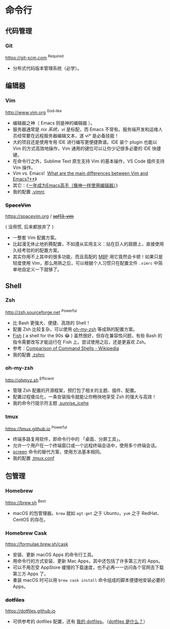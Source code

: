 # 命令行

## 代码管理

### Git

https://git-scm.com <sup>Required</sup>

- 分布式代码版本管理系统（必学）。

## 编辑器

### Vim

http://www.vim.org <sup>God-like</sup>

- 编辑器之神（ Emacs 则是神的编辑器 ）。
- 服务器通常是 *nix 系统，vi* 是标配，而 Emacs 不常有。服务端开发和运维人员经常要在远程服务器编辑文本，遂 vi\* 是必备技能！
- 大的项目还是使用专用 IDE 进行编写更便捷靠谱。IDE 装个 plugin 也能以 Vim 的方式高效地操作，Vim 通用的键位可以让你少记很多必要的 IDE 快捷键。
- 在命令行之外，Sublime Text 原生支持 Vim 的基本操作，VS Code 插件支持 Vim 操作。
- Vim vs. Emacs! &nbsp;[What are the main differences between Vim and Emacs?**](https://www.quora.com/Text-Editors-What-are-the-main-differences-between-Vim-and-Emacs)》
- 其它：《[一年成为Emacs高手（像神一样使用编辑器）](https://github.com/redguardtoo/mastering-emacs-in-one-year-guide/blob/master/guide-zh.org)》
- 我的配置 [.vimrc](https://github.com/IceHe/mac-conf/blob/master/.vimrc)

### ~~SpaceVim~~

https://spacevim.org / [~~spf13-vim~~](http://vim.spf13.com/)

( 没用惯, 后来都放弃了 )

- 一整套 Vim 配置方案。
- 比起漫无休止地折腾配置，不如遵从实用主义：站在巨人的肩膀上，直接使用久经考验的的配置方案。
- 其实你用不上其中的很多功能，而且高配的 [MBP](#Smart) 用它竟然会卡顿！如果只是轻度使用 Vim，那么用熟之后，可以根据个人习惯只在配置文件 `.vimrc` 中简单地自定义一下就够了。

## Shell

### Zsh

http://zsh.sourceforge.net <sup>Powerful</sup>

- 比 Bash 更强大、便捷、高效的 Shell！
- 配置 Zsh 比较复杂，可以使用 [oh-my-zsh](http://ohmyz.sh/) 等成熟的配置方案。
- [Fish](https://fishshell.com/) ( a shell for the 90s 😂 ) 虽然很好，但存在兼容性问题，有些 Bash 的指令需要改写才能运行在 Fish 上。尝试使用之后，还是更喜欢 Zsh。
- 参考：[Comparison of Command Shells - Wikipedia](https://en.wikipedia.org/wiki/Comparison_of_command_shells)
- 我的配置 [.zshrc](https://github.com/IceHe/mac-conf/blob/master/.zshrc)

### oh-my-zsh

http://ohmyz.sh <sup>Efficient</sup>

- 管理 Zsh 配置的开源框架，预打包了相关的主题、插件、配置。
- 配置过程傻瓜化，一条安装指令就能让你畅快地享受 Zsh 的强大与高效！
- 我的命令行提示符主题 [.sunrise_icehe](https://github.com/IceHe/mac-conf/blob/master/.config/zsh/sunrise_icehe.zsh-theme)

### tmux

https://tmux.github.io <sup>Powerful</sup>

- 终端多路复用软件，即命令行中的 「桌面、分屏工具」。
- 允许一个用户在一个终端窗口或一个远程终端会话中，使用多个终端会话。
- [screen](https://www.gnu.org/software/screen/manual/screen.html) 命令的替代方案，使用方法基本相同。
- 我的配置 [.tmux.conf](https://github.com/IceHe/mac-conf/blob/master/.tmux.conf)

## 包管理

### Homebrew

https://brew.sh <sup>Best</sup>

- macOS 的包管理器。`brew` 就如 `agt-get` 之于 Ubuntu，`yum` 之于 RedHat、CentOS 的存在。

### Homebrew Cask

https://formulae.brew.sh/cask

- 安装、更新 macOS Apps 的命令行工具。
- 用命令行的方式安装、更新 Mac Apps，其中还包括了许多第三方的 Apps。
- 可以不用忍受 AppStore 缓慢的下载速度，也不必再一一访问各个官网去下载第三方 Apps 了。
- 重装 macOS 时可以用 `brew cask install` 命令组成的脚本便捷地安装必要的 Apps。

### ~~dotfiles~~

https://dotfiles.github.io

- 可供参考的 dotfiles 配置，还有 [我的 dotfiles](https://github.com/IceHe/mac-conf)。（[dotfiles 是什么？](http://www.jianshu.com/p/7UJapk)）
